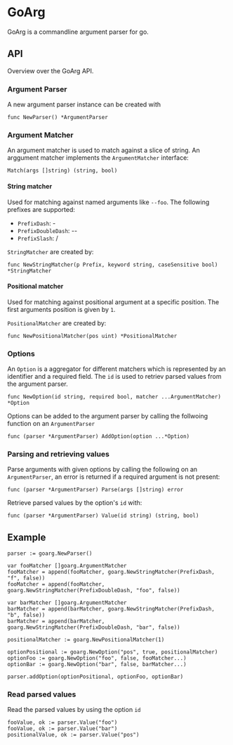 # GoArg
GoArg is a commandline argument parser for go.

## API
Overview over the GoArg API.

### Argument Parser
A new argument parser instance can be created with
```
func NewParser() *ArgumentParser
```

### Argument Matcher
An argument matcher is used to match against a slice of string. An arggument matcher implements the `ArgumentMatcher` interface:
```
Match(args []string) (string, bool)
```

#### String matcher
Used for matching against named arguments like `--foo`. The following prefixes are supported:
- `PrefixDash`: -
- `PrefixDoubleDash`: --
- `PrefixSlash`: /


`StringMatcher` are created by:
```
func NewStringMatcher(p Prefix, keyword string, caseSensitive bool) *StringMatcher
``` 

#### Positional matcher
Used for matching against positional argument at a specific position. The first arguments position is given by `1`.

`PositionalMatcher` are created by:
```
func NewPositionalMatcher(pos uint) *PositionalMatcher 
```

### Options
An `Option` is a aggregator for different matchers which is represented by an identifier and a required field. The `id` is used to retriev parsed values from the argument parser.
```
func NewOption(id string, required bool, matcher ...ArgumentMatcher) *Option
```
Options can be added to the argument parser by calling the follwoing function on an `ArgumentParser`
```
func (parser *ArgumentParser) AddOption(option ...*Option)
```

### Parsing and retrieving values
Parse arguments with given options by calling the following on an `ArgumentParser`, an error is returned if a required argument is not present:
```
func (parser *ArgumentParser) Parse(args []string) error
```

Retrieve parsed values by the option's `id` with:
```
func (parser *ArgumentParser) Value(id string) (string, bool) 
```


## Example
```
parser := goarg.NewParser()

var fooMatcher []goarg.ArgumentMatcher
fooMatcher = append(fooMatcher, goarg.NewStringMatcher(PrefixDash, "f", false))
fooMatcher = append(fooMatcher, goarg.NewStringMatcher(PrefixDoubleDash, "foo", false))

var barMatcher []goarg.ArgumentMatcher
barMatcher = append(barMatcher, goarg.NewStringMatcher(PrefixDash, "b", false))
barMatcher = append(barMatcher, goarg.NewStringMatcher(PrefixDoubleDash, "bar", false))

positionalMatcher := goarg.NewPositionalMatcher(1)

optionPositional := goarg.NewOption("pos", true, positionalMatcher)
optionFoo := goarg.NewOption("foo", false, fooMatcher...)
optionBar := goarg.NewOption("bar", false, barMatcher...)

parser.addOption(optionPositional, optionFoo, optionBar)
```

### Read parsed values
Read the parsed values by using the option `id`
```
fooValue, ok := parser.Value("foo")
fooValue, ok := parser.Value("bar")
positionalValue, ok := parser.Value("pos")
```